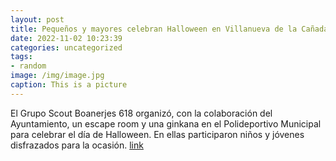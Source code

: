 ```yaml
---
layout: post
title: Pequeños y mayores celebran Halloween en Villanueva de la Cañada
date: 2022-11-02 10:23:39
categories: uncategorized
tags:
- random
image: /img/image.jpg
caption: This is a picture
---
```

El Grupo Scout Boanerjes 618 organizó, con la colaboración del Ayuntamiento, un escape room y una ginkana en el Polideportivo Municipal para celebrar el día de Halloween. En ellas participaron niños y jóvenes disfrazados para la ocasión.   [link](https://www.ayto-villacanada.es/noticias/pequenos-y-mayores-celebran-halloween-en-villanueva-de-la-canada/)
